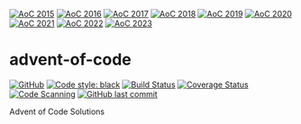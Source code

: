 [![AoC 2015](https://img.shields.io/badge/2015-★_36-c5d208)](https://adventofcode.com/2015)
[![AoC 2016](https://img.shields.io/badge/2016-★_4-ec683f)](https://adventofcode.com/2016)
[![AoC 2017](https://img.shields.io/badge/2017-★_24-bcb01b)](https://adventofcode.com/2017)
[![AoC 2018](https://img.shields.io/badge/2018-★_9-fb7938)](https://adventofcode.com/2018)
[![AoC 2019](https://img.shields.io/badge/2019-★_6-f26e3c)](https://adventofcode.com/2019)
[![AoC 2020](https://img.shields.io/badge/2020-★_8-f8753a)](https://adventofcode.com/2020)
[![AoC 2021](https://img.shields.io/badge/2021-★_50-44cc11)](https://adventofcode.com/2021)
[![AoC 2022](https://img.shields.io/badge/2022-★_50-44cc11)](https://adventofcode.com/2022)
[![AoC 2023](https://img.shields.io/badge/2023-★_0-9f9f9f)](https://adventofcode.com/2023)
# advent-of-code

[![GitHub](https://img.shields.io/github/license/NimVek/advent-of-code)](https://github.com/NimVek/advent-of-code/blob/main/LICENSE)
[![Code style: black](https://img.shields.io/badge/code%20style-black-black)](https://github.com/psf/black)
[![Build Status](https://img.shields.io/github/actions/workflow/status/NimVek/advent-of-code/ci.yml?branch=main)](https://github.com/NimVek/advent-of-code/actions/workflows/ci.yml)
[![Coverage Status](https://img.shields.io/codecov/c/github/NimVek/advent-of-code)](https://codecov.io/gh/NimVek/advent-of-code/)
[![Code Scanning](https://img.shields.io/github/actions/workflow/status/NimVek/advent-of-code/analyse.yml?branch=main&label=code%20scanning)](https://github.com/NimVek/advent-of-code/security/code-scanning/)
[![GitHub last commit](https://img.shields.io/github/last-commit/NimVek/advent-of-code)](https://github.com/NimVek/advent-of-code/commits/main)

Advent of Code Solutions
